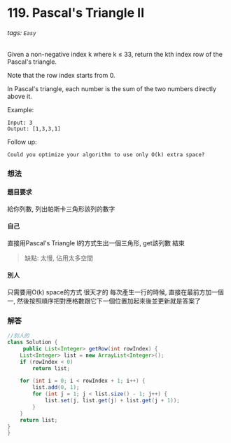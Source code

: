 # 119. Pascal's Triangle II
###### tags: `Easy`
Given a non-negative index k where k ≤ 33, return the kth index row of the Pascal's triangle.

Note that the row index starts from 0.


In Pascal's triangle, each number is the sum of the two numbers directly above it.

Example:
```
Input: 3
Output: [1,3,3,1]
```
Follow up:

`Could you optimize your algorithm to use only O(k) extra space?`


### 想法
#### 題目要求
給你列數, 列出帕斯卡三角形該列的數字

#### 自己
直接用Pascal's Triangle I的方式生出一個三角形, get該列數 結束
>缺點: 太慢, 佔用太多空間

#### 別人
只需要用O(k) space的方式
很天才的  每次產生一行的時候, 直接在最前方加一個一, 然後按照順序把對應格數跟它下一個位置加起來後並更新就是答案了

### 解答 

```java
//別人的
class Solution {
     public List<Integer> getRow(int rowIndex) {
	List<Integer> list = new ArrayList<Integer>();
	if (rowIndex < 0)
		return list;

	for (int i = 0; i < rowIndex + 1; i++) {
		list.add(0, 1);
		for (int j = 1; j < list.size() - 1; j++) {
			list.set(j, list.get(j) + list.get(j + 1));
		}
	}
	return list;
}
}
```
